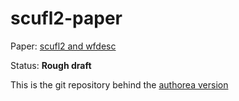scufl2-paper
============

Paper: [scufl2 and wfdesc](https://www.authorea.com/users/1319/articles/9719/)

Status: **Rough draft**

This is the git repository behind the [authorea version](https://www.authorea.com/users/1319/articles/9719/)
